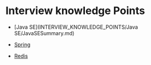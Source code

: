 # Interview knowledge Points

* [Java SE](INTERVIEW_KNOWLEDGE_POINTS/Java SE/JavaSESummary.md)
  
* [Spring](INTERVIEW_KNOWLEDGE_POINTS/Spring/SpringSummary.md)
  
* [Redis](INTERVIEW_KNOWLEDGE_POINTS/Redis/-%20RedisSummary.md)
